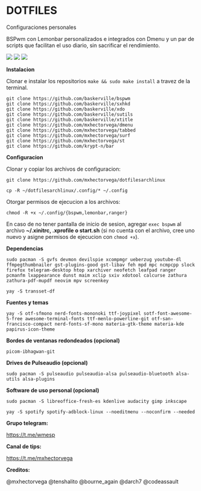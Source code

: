 # DOTFILES
Configuraciones personales

BSPwm con Lemonbar personalizados e integrados con Dmenu y un par de scripts que facilitan el uso diario, sin sacrificar el rendimiento.

<img src="https://raw.githubusercontent.com/mxhectorvega/mxhectorvega.github.io/master/archivos/screen3.png" />

<img src="https://raw.githubusercontent.com/mxhectorvega/mxhectorvega.github.io/master/archivos/screen2.png" />

<img src="https://raw.githubusercontent.com/mxhectorvega/mxhectorvega.github.io/master/archivos/screen1.png" />

**Instalacion**

Clonar e instalar los repositorios `make && sudo make install` a travez de la terminal.

```
git clone https://github.com/baskerville/bspwm
git clone https://github.com/baskerville/sxhkd
git clone https://github.com/baskerville/xdo
git clone https://github.com/baskerville/sutils
git clone https://github.com/baskerville/xtitle
git clone https://github.com/mxhectorvega/dmenu
git clone https://github.com/mxhectorvega/tabbed
git clone https://github.com/mxhectorvega/surf
git clone https://github.com/mxhectorvega/st
git clone https://github.com/krypt-n/bar
```
**Configuracion**

Clonar y copiar los archivos de configuracion:

```
git clone https://github.com/mxhectorvega/dotfilesarchlinux

cp -R ~/dotfilesarchlinux/.config/* ~/.config
```

Otorgar permisos de ejecucion a los archivos:

```
chmod -R +x ~/.config/{bspwm,lemonbar,ranger}
```

En caso de no tener pantalla de inicio de sesion, agregar `exec bspwm` al
archivo **~/.xinitrc, .xprofile o start.sh** (si no cuenta con el archivo, cree uno nuevo y asigne
permisos de ejecucion con `chmod +x`).

**Dependencias**

```
sudo pacman -S gvfs devmon devilspie xcompmgr ueberzug youtube-dl ffmpegthumbnailer gst-plugins-good gst-libav feh mpd mpc ncmpcpp slock firefox telegram-desktop htop xarchiver neofetch leafpad ranger pcmanfm lxappearance dunst maim xclip sxiv xdotool calcurse zathura zathura-pdf-mupdf neovim mpv screenkey

yay -S transset-df

```

**Fuentes y temas**

```
yay -S otf-sfmono nerd-fonts-mononoki ttf-joypixel sotf-font-awesome-5-free awesome-terminal-fonts ttf-menlo-powerline-git otf-san-francisco-compact nerd-fonts-sf-mono materia-gtk-theme materia-kde papirus-icon-theme
```

**Bordes de ventanas redondeados (opcional)**

```
picom-ibhagwan-git
```

**Drives de Pulseaudio (opcional)**

```
sudo pacman -S pulseaudio pulseaudio-alsa pulseaudio-bluetooth alsa-utils alsa-plugins
```

**Software de uso personal (opcional)**

```
sudo pacman -S libreoffice-fresh-es kdenlive audacity gimp inkscape

yay -S spotify spotify-adblock-linux --noeditmenu --noconfirm --needed
```

**Grupo telegram:**

https://t.me/wmesp

**Canal de tips:**

https://t.me/mxhectorvega

**Creditos:**

@mxhectorvega @tenshalito @bourne_again @darch7 @codeassault
